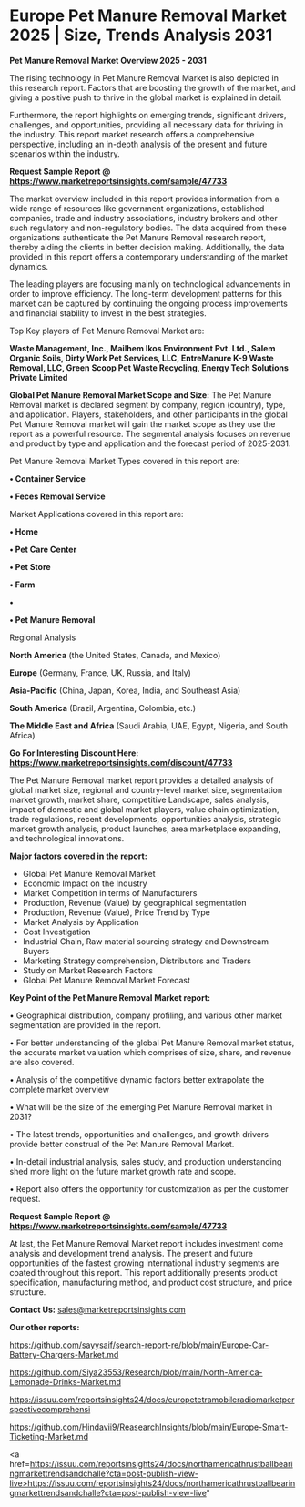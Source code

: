 # Europe Pet Manure Removal Market 2025 | Size, Trends Analysis 2031

<Strong> Pet Manure Removal Market Overview 2025 - 2031</strong>

The rising technology in Pet Manure Removal Market is also depicted in this research report. Factors that are boosting the growth of the market, and giving a positive push to thrive in the global market is explained in detail.

Furthermore, the report highlights on emerging trends, significant drivers, challenges, and opportunities, providing all necessary data for thriving in the industry. This report market research offers a comprehensive perspective, including an in-depth analysis of the present and future scenarios within the industry.

<strong>Request Sample Report @ <a href=https://www.marketreportsinsights.com/sample/47733>https://www.marketreportsinsights.com/sample/47733</a></strong>

The market overview included in this report provides information from a wide range of resources like government organizations, established companies, trade and industry associations, industry brokers and other such regulatory and non-regulatory bodies. The data acquired from these organizations authenticate the Pet Manure Removal research report, thereby aiding the clients in better decision making. Additionally, the data provided in this report offers a contemporary understanding of the market dynamics.

The leading players are focusing mainly on technological advancements in order to improve efficiency. The long-term development patterns for this market can be captured by continuing the ongoing process improvements and financial stability to invest in the best strategies.

Top Key players of Pet Manure Removal Market are:

<strong>Waste Management, Inc., Mailhem Ikos Environment Pvt. Ltd., Salem Organic Soils, Dirty Work Pet Services, LLC, EntreManure K-9 Waste Removal, LLC, Green Scoop Pet Waste Recycling, Energy Tech Solutions Private Limited</strong>

<strong><b>Global Pet Manure Removal Market Scope and Size:</b></strong>
The Pet Manure Removal market is declared segment by company, region (country), type, and application. Players, stakeholders, and other participants in the global Pet Manure Removal market will gain the market scope as they use the report as a powerful resource. The segmental analysis focuses on revenue and product by type and application and the forecast period of 2025-2031.

Pet Manure Removal Market Types covered in this report are:

<strong>•  Container Service

•  Feces Removal Service</strong>

Market Applications covered in this report are:

<strong>•  Home

•  Pet Care Center

•  Pet Store

•  Farm

•  

•  Pet Manure Removal</strong> 

Regional Analysis

<strong>North America</strong> (the United States, Canada, and Mexico)

<strong>Europe</strong> (Germany, France, UK, Russia, and Italy)

<strong>Asia-Pacific</strong> (China, Japan, Korea, India, and Southeast Asia)

<strong>South America</strong> (Brazil, Argentina, Colombia, etc.)

<strong>The Middle East and Africa</strong> (Saudi Arabia, UAE, Egypt, Nigeria, and South Africa)

<strong>Go For Interesting Discount Here: <a href=https://www.marketreportsinsights.com/discount/47733>https://www.marketreportsinsights.com/discount/47733</a></strong>

The Pet Manure Removal market report provides a detailed analysis of global market size, regional and country-level market size, segmentation market growth, market share, competitive Landscape, sales analysis, impact of domestic and global market players, value chain optimization, trade regulations, recent developments, opportunities analysis, strategic market growth analysis, product launches, area marketplace expanding, and technological innovations.

<strong><b>Major factors covered in the report:</b></strong>
<ul>
  <li>Global Pet Manure Removal Market </li>
  <li>Economic Impact on the Industry</li>
  <li>Market Competition in terms of Manufacturers</li>
  <li>Production, Revenue (Value) by geographical segmentation</li>
  <li>Production, Revenue (Value), Price Trend by Type</li>
  <li>Market Analysis by Application</li>
  <li>Cost Investigation</li>
  <li>Industrial Chain, Raw material sourcing strategy and Downstream Buyers</li>
  <li>Marketing Strategy comprehension, Distributors and Traders</li>
  <li>Study on Market Research Factors</li>
  <li>Global Pet Manure Removal Market Forecast</li>
</ul>

<strong><b>Key Point of the Pet Manure Removal Market report:</b></strong>

• Geographical distribution, company profiling, and various other market segmentation are provided in the report.

• For better understanding of the global Pet Manure Removal market status, the accurate market valuation which comprises of size, share, and revenue are also covered.

• Analysis of the competitive dynamic factors better extrapolate the complete market overview

• What will be the size of the emerging Pet Manure Removal market in 2031?

• The latest trends, opportunities and challenges, and growth drivers provide better construal of the Pet Manure Removal Market.

• In-detail industrial analysis, sales study, and production understanding shed more light on the future market growth rate and scope.

• Report also offers the opportunity for customization as per the customer request.

<strong>Request Sample Report @ <a href=https://www.marketreportsinsights.com/sample/47733>https://www.marketreportsinsights.com/sample/47733</a></strong>

At last, the Pet Manure Removal Market report includes investment come analysis and development trend analysis. The present and future opportunities of the fastest growing international industry segments are coated throughout this report. This report additionally presents product specification, manufacturing method, and product cost structure, and price structure.

<strong>Contact Us:</strong>
sales@marketreportsinsights.com

<strong>Our other reports:</strong>

<a href=https://github.com/sayysaif/search-report-re/blob/main/Europe-Car-Battery-Chargers-Market.md>https://github.com/sayysaif/search-report-re/blob/main/Europe-Car-Battery-Chargers-Market.md</a>

<a href=https://github.com/Siya23553/Research/blob/main/North-America-Lemonade-Drinks-Market.md>https://github.com/Siya23553/Research/blob/main/North-America-Lemonade-Drinks-Market.md</a>

<a href=https://issuu.com/reportsinsights24/docs/europetetramobileradiomarketperspectivecomprehensi>https://issuu.com/reportsinsights24/docs/europetetramobileradiomarketperspectivecomprehensi</a>

<a href=https://github.com/Hindavii9/ReasearchInsights/blob/main/Europe-Smart-Ticketing-Market.md>https://github.com/Hindavii9/ReasearchInsights/blob/main/Europe-Smart-Ticketing-Market.md</a>

<a href=https://issuu.com/reportsinsights24/docs/northamericathrustballbearingmarkettrendsandchalle?cta=post-publish-view-live>https://issuu.com/reportsinsights24/docs/northamericathrustballbearingmarkettrendsandchalle?cta=post-publish-view-live</a>"
